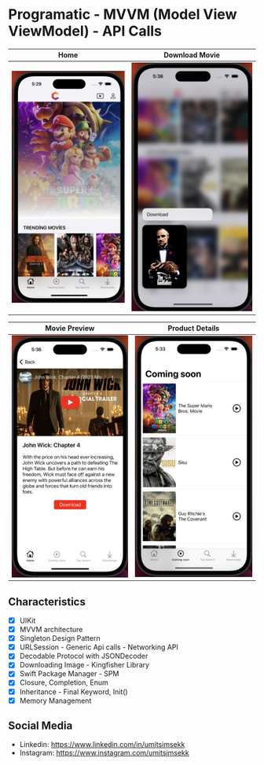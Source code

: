 # Programatic - MVVM (Model View ViewModel) -  API Calls

Home     |  Download Movie
:-------------------------:|:-------------------------:
<img alt="Home" src="Screenshot/home.png">|<img alt="Download Movie" src="Screenshot/downloadmovie.png">

Movie Preview     |  Product Details
:-------------------------:|:-------------------------:
<img alt="Movie Preview " src="Screenshot/moviepreview.png">|<img alt="Coming Soon" src="Screenshot/comingsoon.png">

## Characteristics

- [x] UIKit
- [x] MVVM architecture
- [x] Singleton Design Pattern
- [x] URLSession - Generic Api calls - Networking API
- [x] Decodable Protocol with JSONDecoder
- [x] Downloading Image - Kingfisher Library
- [x] Swift Package Manager - SPM
- [x] Closure, Completion, Enum
- [x] Inheritance - Final Keyword, Init()
- [x] Memory Management

## Social Media
- Linkedin: https://www.linkedin.com/in/umitsimsekk
- Instagram: https://www.instagram.com/umitsimsekk
